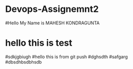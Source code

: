 # Devops-Assignemnt2

#Hello My Name is MAHESH KONDRAGUNTA

# hello this is test
#sdkjgbiugh
#hello this is from git push
#dghsdth
#safgarg
#dbsdhbsdbhsdb
